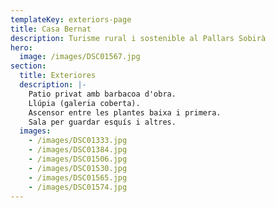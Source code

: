 ```yaml
---
templateKey: exteriors-page
title: Casa Bernat
description: Turisme rural i sostenible al Pallars Sobirà
hero:
  image: /images/DSC01567.jpg
section:
  title: Exteriores
  description: |-
    Patio privat amb barbacoa d'obra.
    Llúpia (galeria coberta).
    Ascensor entre les plantes baixa i primera.
    Sala per guardar esquís i altres.
  images:
    - /images/DSC01333.jpg
    - /images/DSC01384.jpg
    - /images/DSC01506.jpg
    - /images/DSC01530.jpg
    - /images/DSC01565.jpg
    - /images/DSC01574.jpg
---
```

